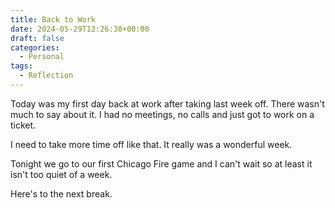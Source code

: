 ```yaml
---
title: Back to Work
date: 2024-05-29T12:26:38+00:00
draft: false
categories:
  - Personal
tags:
  - Reflection
---
```


Today was my first day back at work after taking last week off. There wasn't much to say about it. I had no meetings, no calls and just got to work on a ticket.

I need to take more time off like that. It really was a wonderful week.

Tonight we go to our first Chicago Fire game and I can't wait so at least it isn't too quiet of a week.

Here's to the next break.